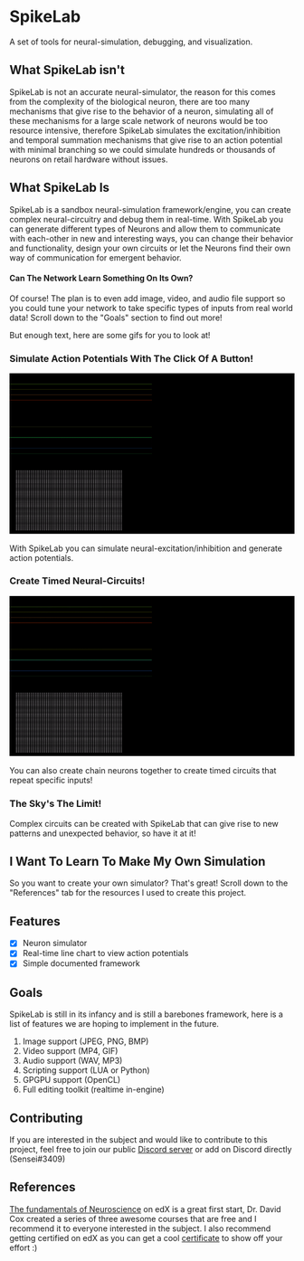 
# SpikeLab
A set of tools for neural-simulation, debugging, and visualization.

## What SpikeLab isn't
SpikeLab is not an accurate neural-simulator, the reason for this comes from the complexity of the biological neuron, there are too many mechanisms that give rise to the behavior of a neuron, simulating all of these mechanisms for a large scale network of neurons would be too resource intensive, therefore SpikeLab simulates the excitation/inhibition and temporal summation mechanisms that give rise to an action potential with minimal branching so we could simulate hundreds or thousands of neurons on retail hardware without issues.

## What SpikeLab Is
SpikeLab is a sandbox neural-simulation framework/engine, you can create complex neural-circuitry and debug them in real-time.
With SpikeLab you can generate different types of Neurons and allow them to communicate with each-other in new and interesting ways, you can change their behavior and functionality, design your own circuits or let the Neurons find their own way of communication for emergent behavior.

#### Can The Network Learn Something On Its Own?
Of course! The plan is to even add image, video, and audio file support so you could tune your network to take specific types of inputs from real world data! Scroll down to the "Goals" section to find out more!



But enough text, here are some gifs for you to look at!


### Simulate Action Potentials With The Click Of A Button!
![](https://raw.githubusercontent.com/Hammurabi/SpikeLab/master/gifs/action%20potentials.gif)

With SpikeLab you can simulate neural-excitation/inhibition and generate action potentials.

### Create Timed Neural-Circuits!
![enter image description here](https://raw.githubusercontent.com/Hammurabi/SpikeLab/master/gifs/timed%20circuits.gif)

You can also create chain neurons together to create timed circuits that repeat specific inputs!
### The Sky's The Limit!
Complex circuits can  be created with SpikeLab that can give rise to new patterns and unexpected behavior, so have it at it!

## I Want To Learn To Make My Own Simulation
So you want to create your own simulator? That's great! Scroll down to the "References" tab for the resources I used to create this project.

## Features

 - [x] Neuron simulator
 - [x] Real-time line chart to view action potentials
 - [x] Simple documented framework

## Goals
SpikeLab is still in its infancy and is still a barebones framework, here is a list of features we are hoping to implement in the future.

 1. Image support (JPEG, PNG, BMP)
 2. Video support (MP4, GIF)
 3. Audio support (WAV, MP3)
 4. Scripting support (LUA or Python)
 5. GPGPU support (OpenCL)
 6. Full editing toolkit (realtime in-engine)

## Contributing
If you are interested in the subject and would like to contribute to this project, feel free to join our public [Discord server](https://discord.gg/hudEw3e) or add on Discord directly (Sensei#3409)

 

## References
[The fundamentals of Neuroscience](https://www.edx.org/xseries/harvardx-fundamentals-of-neuroscience) on edX is a great first start, Dr. David Cox created a series of three awesome courses that are free and I recommend it to everyone interested in the subject. I also recommend getting certified on edX as you can get a cool [certificate](https://courses.edx.org/certificates/13361343b546445db3221f6a25862912) to show off your effort :)

